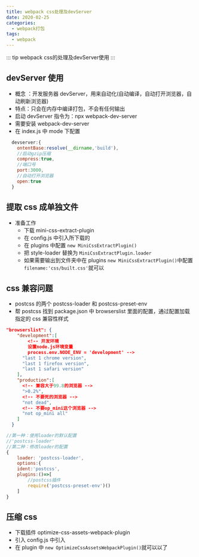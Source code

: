 ```yaml
---
title: webpack css处理及devServer
date: 2020-02-25
categories:
  - webpack打包
tags:
  - webpack
---
```


::: tip
webpack css的处理及devServer使用
:::

<!-- more -->

## devServer 使用

- 概念 ：开发服务器 devServer，用来自动化(自动编译，自动打开浏览器，自动刷新浏览器)
- 特点：只会在内存中编译打包，不会有任何输出
- 启动 devServer 指令为：npx webpack-dev-server
- 需要安装 webpack-dev-server
- 在 index.js 中 mode 下配置

```js
  devserver:{
    ontentBase:resolve(__dirname,'build'),
    //启动gzip压缩
    compress:true,
    //端口号
    port:3000,
    //自动打开浏览器
    open:true
  }
```

## 提取 css 成单独文件

- 准备工作
  - 下载 mini-css-extract-plugin
  - 在 config.js 中引入所下载的
  - 在 plugins 中配置 `new MiniCssExtractPlugin()`
  - 把 style-loader 替换为 `MiniCssExtractPlugin.loader`
  - 如果需要输出到文件夹中在 plugins `new MiniCssExtractPlugin()`中配置 `filename:'css/built.css'`就可以

## css 兼容问题

- postcss 的两个 postcss-loader 和 postcss-preset-env
- 帮 postcss 找到 package.json 中 browserslist 里面的配置，通过配置加载指定的 css 兼容性样式

```json
"browserslist": {
    "development":[
        <!-- 开发环境
        设置node.js环境变量
        process.env.NODE_ENV = 'development' -->
      "last 1 chrome version",
      "last 1 firefox version",
      "last 1 safari version"
    ],
    "production":[
      <!-- 兼容大于99.8的浏览器 -->
      ">0.2%",
      <!-- 不要死的浏览器 -->
      "not dead",
      <!-- 不要op_mini这个浏览器 -->
      "not op_mini all"
    ]
  }
```

```js
//第一种：使用loader的默认配置
//'postcss-loader'
//第二种：修改loader的配置
{
    loader: 'postcss-loader',
    options:{
    ident:'postcss',
    plugins:()=>[
        //postcss插件
        require('postcss-preset-env')()
    ]
}
```

## 压缩 css

- 下载插件 optimize-css-assets-webpack-plugin
- 引入 config.js 中引入
- 在 plugin 中 `new OptimizeCssAssetsWebpackPlugin()`就可以以了
